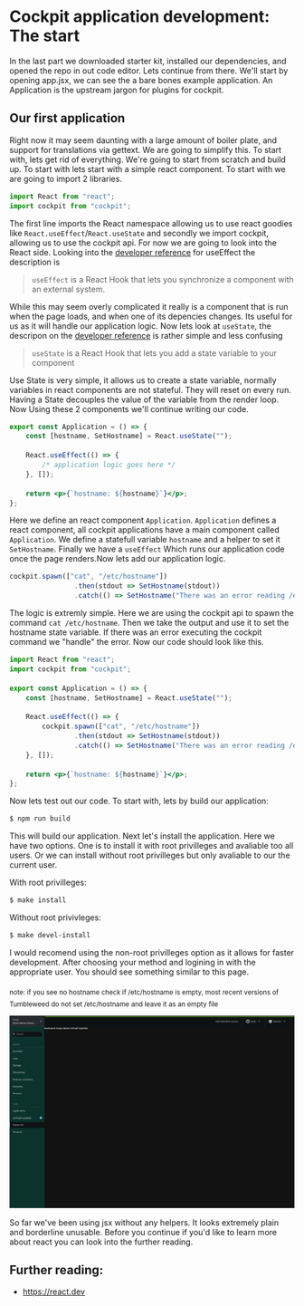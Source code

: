 # Cockpit application development: The start

In the last part we downloaded starter kit, installed our dependencies, and opened the repo in out code editor. Lets continue from there. We'll start by opening app.jsx, we can see the a bare bones example application. An Application is the upstream jargon for plugins for cockpit. 

## Our first application
Right now it may seem daunting with a large amount of boiler plate, and support for translations via gettext. We are going to simplify this. To start with, lets get rid of everything. We're going to start from scratch and build up. To start with lets start with a simple react component. To start with we are going to import 2 libraries.

```js
import React from "react";
import cockpit from "cockpit";
```

The first line imports the React namespace allowing us to use react goodies like `React.useEffect`/`React.useState` and secondly we import cockpit, allowing us to use the cockpit api. For now we are going to look into the React side. Looking into the [developer reference](https://react.dev/reference/react/useEffect) for useEffect the description is

> `useEffect` is a React Hook that lets you synchronize a component with an external system.

While this may seem overly complicated it really is a component that is run when the page loads, and when one of its depencies changes. Its useful for us as it will handle our application logic. Now lets look at `useState`, the descripon on the [developer reference](https://react.dev/reference/react/useState) is rather simple and less confusing 

> `useState` is a React Hook that lets you add a state variable to your component

Use State is very simple, it allows us to create a state variable, normally variables in react components are not stateful. They will reset on every run. Having a State decouples the value of the variable from the render loop. Now Using these 2 components we'll continue writing our code.

```jsx
export const Application = () => {
    const [hostname, SetHostname] = React.useState("");

    React.useEffect(() => {
        /* application logic goes here */
    }, []);

    return <p>{`hostname: ${hostname}`}</p>;
};
```

Here we define an react component `Application`. `Application` defines a react component, all cockpit applications have a main component called `Application`. We define a statefull variable `hostname` and a helper to set it `SetHostname`. Finally we have a `useEffect` Which runs our application code once the page renders.Now lets add our application logic. 

```jsx
cockpit.spawn(["cat", "/etc/hostname"])
                .then(stdout => SetHostname(stdout))
                .catch(() => SetHostname("There was an error reading /etc/hostname"));
```

The logic is extremly simple. Here we are using the cockpit api to spawn the command `cat /etc/hostname`. Then we take the output and use it to set the hostname state variable. If there was an error executing the cockpit command we "handle" the error. Now our code should look like this.

```jsx
import React from "react";
import cockpit from "cockpit";

export const Application = () => {
    const [hostname, SetHostname] = React.useState("");

    React.useEffect(() => {
        cockpit.spawn(["cat", "/etc/hostname"])
                .then(stdout => SetHostname(stdout))
                .catch(() => SetHostname("There was an error reading /etc/hostname"));
    }, []);

    return <p>{`hostname: ${hostname}`}</p>;
};
```

Now lets test out our code. To start with, lets by build our application:

```sh
$ npm run build
```

This will build our application. Next let's install the application. Here we have two options. One is to install it with root privilleges and avaliable too all users. Or we can install without root privilleges but only avaliable to our the current user.

With root privilleges:
```sh
$ make install
```

Without root privivleges:
```sh
$ make devel-install
```

I would recomend using the non-root privilleges option as it allows for faster development. After choosing your method and logining in with the appropriate user. You should see something similar to this page. 

<sub>note: if you see no hostname check if /etc/hostname is empty, most recent versions of Tumbleweed do not set /etc/hostname and leave it as an empty file</sub>

![](./images/basic_application.png)

So far we've been using jsx without any helpers. It looks extremely plain and borderline unusable. Before you continue if you'd like to learn more about react you can look into the further reading.

## Further reading:
- https://react.dev
